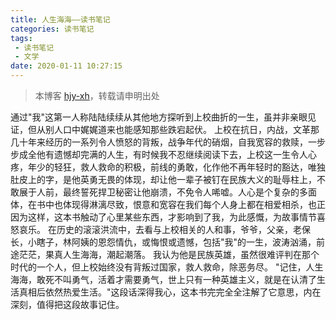 ```yaml
---
title: 人生海海——读书笔记
categories: 读书笔记
tags:
 - 读书笔记
 - 文学
date: 2020-01-11 10:27:15
---
```


>本博客 [hjy-xh](https://hjy-xh.github.io/)，转载请申明出处

通过"我"这第一人称陆陆续续从其他地方探听到上校曲折的一生，虽并非亲眼见证，但从别人口中娓娓道来也能感知那些跌宕起伏。
上校在抗日，内战，文革那几十年来经历的一系列令人愤怒的背叛，战争年代的硝烟，自我宽容的救赎，一步步成全他有遗憾却完满的人生，有时候我不忍继续阅读下去，上校这一生令人心疼，年少的轻狂，救人救命的积极，前线的勇敢，化作他不再年轻时的豁达，唯独肚皮上的字，是他英勇无畏的体现，却让他一辈子被钉在民族大义的耻辱柱上，不敢展于人前，最终誓死捍卫秘密让他崩溃，不免令人唏嘘。人心是个复杂的多面体，在书中也体现得淋漓尽致，恨意和宽容在我们每个人身上都在相爱相杀，也正因为这样，这本书触动了心里某些东西，才影响到了我，为此感慨，为故事情节喜怒哀乐。
在历史的滚滚洪流中，去看与上校相关的人和事，爷爷，父亲，老保长，小瞎子，林阿姨的恩怨情仇，或悔恨或遗憾，包括"我"的一生，波涛汹涌，前途茫茫，果真人生海海，潮起潮落。
我认为他是民族英雄，虽然很难评判在那个时代的一个人，但上校始终没有背叛过国家，救人救命，除恶务尽。
"记住，人生海海，敢死不叫勇气，活着才需要勇气，世上只有一种英雄主义，就是在认清了生活真相后依然热爱生活。"这段话深得我心，这本书完完全全注解了它意思，内在深刻，值得把这段故事记住。